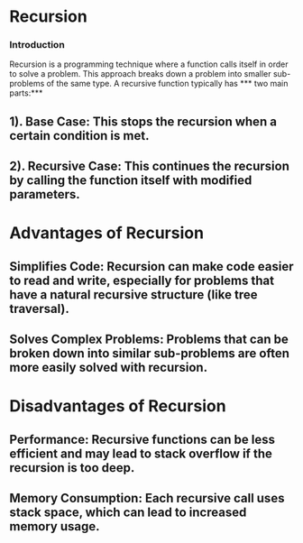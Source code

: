 # Recursion
### Introduction
Recursion is a programming technique where a function calls itself in order to solve a problem. This approach breaks down a problem into smaller sub-problems of the same type. A recursive function typically has *** two main parts:***

## 1). Base Case: This stops the recursion when a certain condition is met.
## 2). Recursive Case: This continues the recursion by calling the function itself with modified parameters.

# Advantages of Recursion
## Simplifies Code: Recursion can make code easier to read and write, especially for problems that have a natural recursive structure (like tree traversal).
## Solves Complex Problems: Problems that can be broken down into similar sub-problems are often more easily solved with recursion.

# Disadvantages of Recursion
## Performance: Recursive functions can be less efficient and may lead to stack overflow if the recursion is too deep.
## Memory Consumption: Each recursive call uses stack space, which can lead to increased memory usage.
